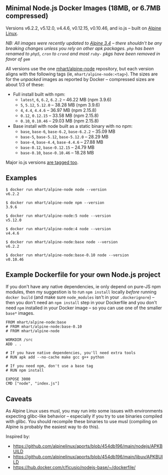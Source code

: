 Minimal Node.js Docker Images (18MB, or 6.7MB compressed)
---------------------------------------------------------

Versions v6.2.2, v5.12.0, v4.4.6, v0.12.15, v0.10.46, and io.js –
built on [Alpine Linux](https://alpinelinux.org/).

*NB: All images were recently updated to [Alpine 3.4](https://alpinelinux.org/posts/Alpine-3.4.0-released.html) –
there shouldn't be any breaking changes unless you rely on other apk packages. `php` has been
renamed to `php5`, `cron` to `crond` and most `ruby-` pkgs have been removed in favor of `gem`*

All versions use the one [mhart/alpine-node](https://hub.docker.com/r/mhart/alpine-node/) repository,
but each version aligns with the following tags (ie, `mhart/alpine-node:<tag>`). The sizes are for the
*unpacked* images as reported by Docker – compressed sizes are about 1/3 of these:

- Full install built with npm:
  - `latest`, `6`, `6.2`, `6.2.2` – 46.22 MB (npm 3.9.6)
  - `5`, `5.12`, `5.12.0` – 38.28 MB (npm 3.9.6)
  - `4`, `4.4`, `4.4.6` – 36.97 MB (npm 2.15.8)
  - `0.12`, `0.12.15` – 33.58 MB (npm 2.15.8)
  - `0.10`, `0.10.46` – 29.03 MB (npm 2.15.8)
- Base install with node built as a static binary with no npm:
  - `base`, `base-6`, `base-6.2`, `base-6.2.2` – 35.09 MB
  - `base-5`, `base-5.12`, `base-5.12.0` – 28.29 MB
  - `base-4`, `base-4.4`, `base-4.4.6` – 27.88 MB
  - `base-0.12`, `base-0.12.15` – 24.79 MB
  - `base-0.10`, `base-0.10.46` – 18.28 MB

Major io.js versions [are tagged too](https://hub.docker.com/r/mhart/alpine-node/tags/).

Examples
--------

    $ docker run mhart/alpine-node node --version
    v6.2.2

    $ docker run mhart/alpine-node npm --version
    3.9.6

    $ docker run mhart/alpine-node:5 node --version
    v5.12.0

    $ docker run mhart/alpine-node:4 node --version
    v4.4.6

    $ docker run mhart/alpine-node:base node --version
    v6.2.2

    $ docker run mhart/alpine-node:base-0.10 node --version
    v0.10.46

Example Dockerfile for your own Node.js project
-----------------------------------------------

If you don't have any native dependencies, ie only depend on pure-JS npm
modules, then my suggestion is to run `npm install` locally *before* running
`docker build` (and make sure `node_modules` isn't in your `.dockerignore`) –
then you don't need an `npm install` step in your Dockerfile and you don't need
`npm` installed in your Docker image – so you can use one of the smaller
`base*` images.

    FROM mhart/alpine-node:base
    # FROM mhart/alpine-node:base-0.10
    # FROM mhart/alpine-node

    WORKDIR /src
    ADD . .

    # If you have native dependencies, you'll need extra tools
    # RUN apk add --no-cache make gcc g++ python

    # If you need npm, don't use a base tag
    # RUN npm install

    EXPOSE 3000
    CMD ["node", "index.js"]

Caveats
-------

As Alpine Linux uses musl, you may run into some issues with environments
expecting glibc-like behavior – especially if you try to use binaries compiled
with glibc. You should recompile these binaries to use musl (compiling on
Alpine is probably the easiest way to do this).

Inspired by:

- https://github.com/alpinelinux/aports/blob/454db196/main/nodejs/APKBUILD
- https://github.com/alpinelinux/aports/blob/454db196/main/libuv/APKBUILD
- https://hub.docker.com/r/ficusio/nodejs-base/~/dockerfile/
